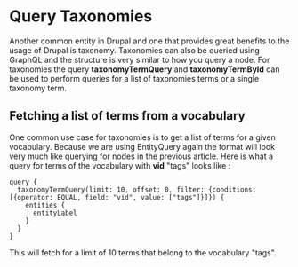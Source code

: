 # Query Taxonomies

Another common entity in Drupal and one that provides great benefits to the usage of Drupal is taxonomy. Taxonomies can also be queried using GraphQL and the structure is very similar to how you query a node. For taxonomies the query **taxonomyTermQuery** and **taxonomyTermById** can be used to perform queries for a list of taxonomies terms or a single taxonomy term.

## Fetching a list of terms from a vocabulary

One common use case for taxonomies is to get a list of terms for a given vocabulary. Because we are using EntityQuery again the format will look very much like querying for nodes in the previous article. Here is what a query for terms of the vocabulary with **vid** "tags" looks like :

```
query {
  taxonomyTermQuery(limit: 10, offset: 0, filter: {conditions: [{operator: EQUAL, field: "vid", value: ["tags"]}]}) {
    entities {
      entityLabel
    }
  }
}
```

This will fetch for a limit of 10 terms that belong to the vocabulary "tags".



